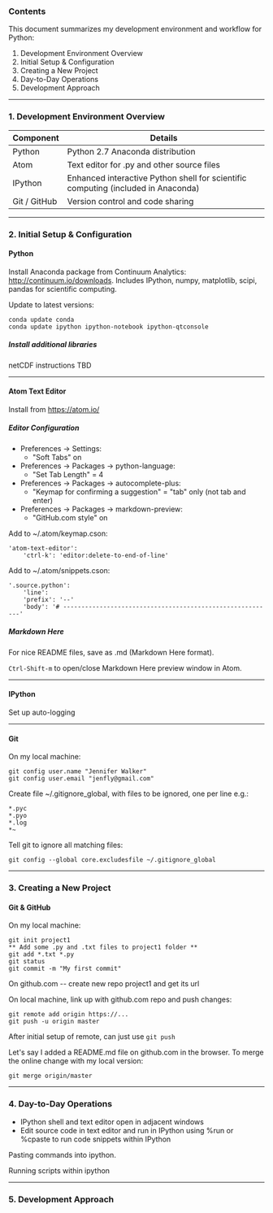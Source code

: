 ### Contents

This document summarizes my development environment and workflow for Python:

1. Development Environment Overview
2. Initial Setup & Configuration  
3. Creating a New Project
4. Day-to-Day Operations
5. Development Approach

-------
### 1. Development Environment Overview

Component | Details
------- | --------- |
Python | Python 2.7 Anaconda distribution
Atom | Text editor for .py and other source files
IPython | Enhanced interactive Python shell for scientific computing (included in Anaconda)
Git / GitHub | Version control and code sharing

-----------
### 2. Initial Setup & Configuration

#### Python
Install Anaconda package from Continuum Analytics: http://continuum.io/downloads.
Includes IPython, numpy, matplotlib, scipi, pandas for scientific computing.

Update to latest versions:
```
conda update conda
conda update ipython ipython-notebook ipython-qtconsole
```

##### Install additional libraries
netCDF instructions TBD

-----------
#### Atom Text Editor

Install from https://atom.io/

##### Editor Configuration
* Preferences -> Settings:
    - "Soft Tabs" on
* Preferences -> Packages -> python-language:
    - "Set Tab Length" = 4
* Preferences -> Packages -> autocomplete-plus:
    - "Keymap for confirming a suggestion" = "tab" only (not tab and enter)
* Preferences -> Packages -> markdown-preview:
    - "GitHub.com style" on

Add to ~/.atom/keymap.cson:
```
'atom-text-editor':
    'ctrl-k': 'editor:delete-to-end-of-line'
```

Add to ~/.atom/snippets.cson:
```
'.source.python':
    'line':
    'prefix': '--'
    'body': '# ----------------------------------------------------------'
```
##### Markdown Here
For nice README files, save as .md (Markdown Here format).

`Ctrl-Shift-m` to open/close Markdown Here preview window in Atom.

-----------
#### IPython

Set up auto-logging

-----------
#### Git

On my local machine:
```
git config user.name "Jennifer Walker"
git config user.email "jenfly@gmail.com"
```

Create file ~/.gitignore_global, with files to be ignored, one per line e.g.:
```
*.pyc
*.pyo
*.log
*~
```

Tell git to ignore all matching files:
```
git config --global core.excludesfile ~/.gitignore_global
```
------------

### 3. Creating a New Project

#### Git & GitHub

On my local machine:
```
git init project1
** Add some .py and .txt files to project1 folder **
git add *.txt *.py
git status
git commit -m "My first commit"
```

On github.com -- create new repo project1 and get its url

On local machine, link up with github.com repo and push changes:
```
git remote add origin https://...
git push -u origin master
```
After initial setup of remote, can just use ```git push```

Let's say I added a README.md file on github.com in the browser. To merge the online change with my local version:
```
git merge origin/master
```
--------------
### 4. Day-to-Day Operations

* IPython shell and text editor open in adjacent windows
* Edit source code in text editor and run in IPython using %run or %cpaste to run code snippets within IPython


Pasting commands into ipython.

Running scripts within ipython

----------------
### 5. Development Approach

